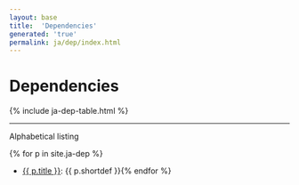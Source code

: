 ```yaml
---
layout: base
title:  'Dependencies'
generated: 'true'
permalink: ja/dep/index.html
---
```


# Dependencies

{% include ja-dep-table.html %}

----------

Alphabetical listing

{% for p in site.ja-dep %}
* [{{ p.title }}](): {{ p.shortdef }}{% endfor %}
